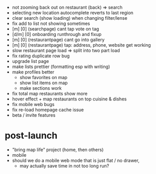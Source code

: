 - not zooming back out on restaurant (back) => search
- selecting new location autocomplete reverts to last region
- clear search (show loading) when changing filter/lense
- fix add to list not showing sometimes
- [m] [0] (searchpage) cant tap vote on tag
- [d/m] [0] onboarding runthrough and fixup
- [m] [0] (restaurantpage) cant go into gallery
- [m] [0] (restaurantpage) tap: address, phone, website get working
- slow restaurant page load => split into two part load
- fix rating duplicate row bug
- upgrade list page
- make lists prettier (formatting esp with writing)
- make profiles better
    - show favorites on map
    - show list items on map
    - make sections work
- fix total map restaurants show more
- hover effect + map restaurants on top cuisine & dishes
- fix mobile web bugs
- fix re-load homepage cache issue
- beta / invite features

# post-launch

- "bring map life" project (home, then others)
- mobile
- should we do a mobile web mode that is just flat / no drawer,
    - may actually save time in not too long run?
